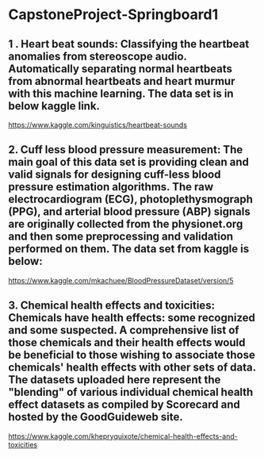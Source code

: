 # CapstoneProject-Springboard1

## 1 . Heart beat sounds: Classifying the heartbeat anomalies from stereoscope audio.  Automatically separating normal heartbeats from abnormal heartbeats and heart murmur with this machine learning. The data set is in below kaggle link.

https://www.kaggle.com/kinguistics/heartbeat-sounds

## 2.  Cuff less blood pressure measurement:  The main goal of this data set is providing clean and valid signals for designing cuff-less blood pressure estimation algorithms. The raw electrocardiogram (ECG), photoplethysmograph (PPG), and arterial blood pressure (ABP) signals are originally collected from the physionet.org and then some preprocessing and validation performed on them. The data set from kaggle is below:

https://www.kaggle.com/mkachuee/BloodPressureDataset/version/5

## 3. Chemical health effects and toxicities: Chemicals have health effects: some recognized and some suspected. A comprehensive list of those chemicals and their health effects would be beneficial to those wishing to associate those chemicals' health effects with other sets of data. The datasets uploaded here represent the "blending" of various individual chemical health effect datasets as compiled by Scorecard and hosted by the GoodGuideweb site.

https://www.kaggle.com/khepryquixote/chemical-health-effects-and-toxicities
